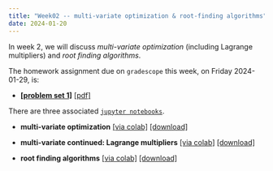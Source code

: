 ```yaml
---
title: "Week02 -- multi-variate optimization & root-finding algorithms"
date: 2024-01-20
---
```


In week 2, we will discuss *multi-variate optimization* (including
Lagrange multipliers) and *root finding algorithms*.

The homework assignment due on `gradescope` this week, on Friday
2024-01-29, is:

- [**[problem set 1]**](/course-assignments/PS1--2024-01-29.html)
  [[pdf]](/course-assignments/PS1--2024-01-29.pdf)

There are three associated [`jupyter
notebooks`](/course-posts/resources--python-and-jupyter.html).

- **multi-variate optimization** 
  [[via colab]](https://colab.research.google.com/github/gmcninch-tufts/2024-Sp-Math087/blob/main/course-notebooks/week02-01--multivariable-optimization.ipynb) 
   [[download]](/course-notebooks/week02-01--multivariable-optimization.ipynb) 

- **multi-variate continued: Lagrange multipliers** 
  [[via colab]](https://colab.research.google.com/github/gmcninch-tufts/2024-Sp-Math087/blob/main/course-notebooks/week02-02--lagrange.ipynb)
  [[download]](/course-notebooks/week02-02--lagrange.ipynb) 

- **root finding algorithms**
  [[via colab]](https://colab.research.google.com/github/gmcninch-tufts/2024-Sp-Math087/blob/main/course-notebooks/week02-03--root-finding.ipynb)
  [[download]](/course-notebooks/week02-03--root-finding.ipynb)


